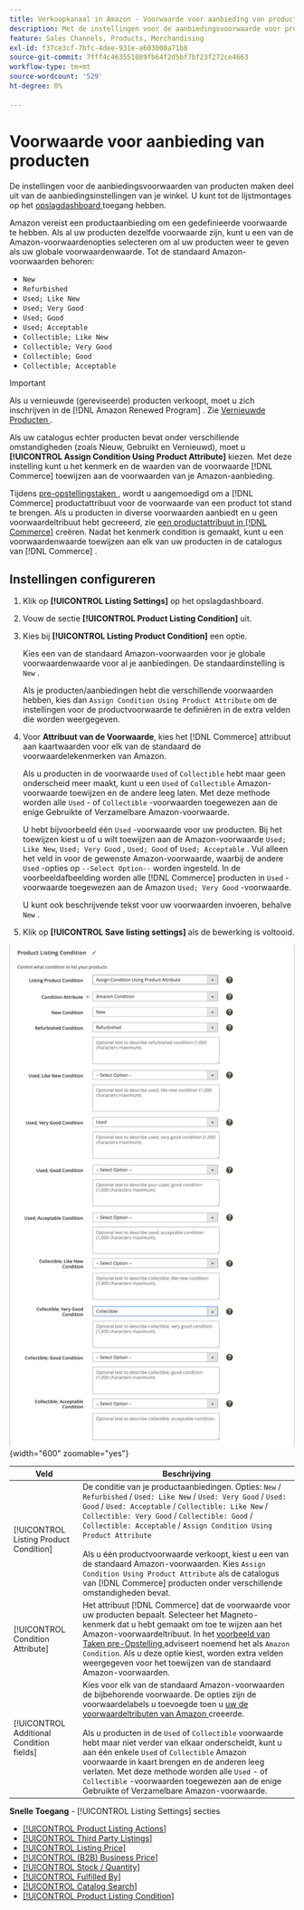 ```yaml
---
title: Verkoopkanaal in Amazon - Voorwaarde voor aanbieding van producten
description: Met de instellingen voor de aanbiedingsvoorwaarde voor producten kunt u Commerce-producten toewijzen aan een Amazon-productvoorwaarde, zoals "Nieuw" of "Gereviseerd".
feature: Sales Channels, Products, Merchandising
exl-id: f37ce3cf-7bfc-4dee-931e-a603008a71b8
source-git-commit: 7fff4c463551089fb64f2d5bf7bf23f272ce4663
workflow-type: tm+mt
source-wordcount: '529'
ht-degree: 0%

---
```


# Voorwaarde voor aanbieding van producten

De instellingen voor de aanbiedingsvoorwaarden van producten maken deel uit van de aanbiedingsinstellingen van je winkel. U kunt tot de lijstmontages op het [ opslagdashboard ](./amazon-store-dashboard.md) toegang hebben.

Amazon vereist een productaanbieding om een gedefinieerde voorwaarde te hebben. Als al uw producten dezelfde voorwaarde zijn, kunt u een van de Amazon-voorwaardenopties selecteren om al uw producten weer te geven als uw globale voorwaardenwaarde. Tot de standaard Amazon-voorwaarden behoren:

- `New`
- `Refurbished`
- `Used; Like New`
- `Used; Very Good`
- `Used; Good`
- `Used; Acceptable`
- `Collectible; Like New`
- `Collectible; Very Good`
- `Collectible; Good`
- `Collectible; Acceptable`

>[!IMPORTANT]
>
>Als u vernieuwde (gereviseerde) producten verkoopt, moet u zich inschrijven in de [!DNL Amazon Renewed Program] . Zie [ Vernieuwde Producten ](./renewed-products.md).

Als uw catalogus echter producten bevat onder verschillende omstandigheden (zoals Nieuw, Gebruikt en Vernieuwd), moet u **[!UICONTROL Assign Condition Using Product Attribute]** kiezen. Met deze instelling kunt u het kenmerk en de waarden van de voorwaarde [!DNL Commerce] toewijzen aan de voorwaarden van je Amazon-aanbieding.

Tijdens [ pre-opstellingstaken ](./amazon-pre-setup-tasks.md), wordt u aangemoedigd om a [!DNL Commerce] productattribuut voor de voorwaarde van een product tot stand te brengen. Als u producten in diverse voorwaarden aanbiedt en u geen voorwaardeltribuut hebt gecreeerd, zie [ een productattribuut in  [!DNL Commerce]](./ob-creating-magento-attributes.md) creëren. Nadat het kenmerk condition is gemaakt, kunt u een voorwaardenwaarde toewijzen aan elk van uw producten in de catalogus van [!DNL Commerce] .

## Instellingen configureren

1. Klik op **[!UICONTROL Listing Settings]** op het opslagdashboard.

1. Vouw de sectie **[!UICONTROL Product Listing Condition]** uit.

1. Kies bij **[!UICONTROL Listing Product Condition]** een optie.

   Kies een van de standaard Amazon-voorwaarden voor je globale voorwaardenwaarde voor al je aanbiedingen. De standaardinstelling is `New` .

   Als je producten/aanbiedingen hebt die verschillende voorwaarden hebben, kies dan `Assign Condition Using Product Attribute` om de instellingen voor de productvoorwaarde te definiëren in de extra velden die worden weergegeven.

1. Voor **Attribuut van de Voorwaarde**, kies het [!DNL Commerce] attribuut aan kaartwaarden voor elk van de standaard de voorwaardelekenmerken van Amazon.

   Als u producten in de voorwaarde `Used` of `Collectible` hebt maar geen onderscheid meer maakt, kunt u een `Used` of `Collectible` Amazon-voorwaarde toewijzen en de andere leeg laten. Met deze methode worden alle `Used` - of `Collectible` -voorwaarden toegewezen aan de enige Gebruikte of Verzamelbare Amazon-voorwaarde.

   U hebt bijvoorbeeld één `Used` -voorwaarde voor uw producten. Bij het toewijzen kiest u of u wilt toewijzen aan de Amazon-voorwaarde `Used; Like New`, `Used; Very Good` , `Used; Good` of `Used; Acceptable` . Vul alleen het veld in voor de gewenste Amazon-voorwaarde, waarbij de andere `Used` -opties op `--Select Option--` worden ingesteld. In de voorbeeldafbeelding worden alle [!DNL Commerce] producten in `Used` -voorwaarde toegewezen aan de Amazon `Used; Very Good` -voorwaarde.

   U kunt ook beschrijvende tekst voor uw voorwaarden invoeren, behalve `New` .

1. Klik op **[!UICONTROL Save listing settings]** als de bewerking is voltooid.

![ de lijstvoorwaarde van het Product ](assets/amazon-product-listing-condition.png){width="600" zoomable="yes"}

| Veld | Beschrijving |
|------------------------------------------|-------------------------------------------------------------------------------------------------------------------------------------------------------------------------------------------------------------------------------------------------------------------------------------------------------------------------------------------------------------------------------------------------------------------------------------------------------------------------------------------------------------------------------------------|
| [!UICONTROL Listing Product Condition] | De conditie van je productaanbiedingen. Opties: `New` / `Refurbished` / `Used: Like New` / `Used: Very Good` / `Used: Good` / `Used: Acceptable` / `Collectible: Like New` / `Collectible: Very Good` / `Collectible: Good` / `Collectible: Acceptable` / `Assign Condition Using Product Attribute`<br><br> Als u één productvoorwaarde verkoopt, kiest u een van de standaard Amazon-voorwaarden. Kies `Assign Condition Using Product Attribute` als de catalogus van [!DNL Commerce] producten onder verschillende omstandigheden bevat. |
| [!UICONTROL Condition Attribute] | Het attribuut [!DNL Commerce] dat de voorwaarde voor uw producten bepaalt. Selecteer het Magneto-kenmerk dat u hebt gemaakt om toe te wijzen aan het Amazon-voorwaardeltribuut. In het [ voorbeeld van Taken pre-Opstelling ](./ob-creating-magento-attributes.md) adviseert noemend het als `Amazon Condition`. Als u deze optie kiest, worden extra velden weergegeven voor het toewijzen van de standaard Amazon-voorwaarden. |
| [!UICONTROL Additional Condition fields] | Kies voor elk van de standaard Amazon-voorwaarden de bijbehorende voorwaarde. De opties zijn de voorwaardelabels u toevoegde toen u [ uw de voorwaardeltributen van Amazon ](./ob-creating-magento-attributes.md) creeerde.<br><br> Als u producten in de `Used` of `Collectible` voorwaarde hebt maar niet verder van elkaar onderscheidt, kunt u aan één enkele `Used` of `Collectible` Amazon voorwaarde in kaart brengen en de anderen leeg verlaten. Met deze methode worden alle `Used` - of `Collectible` -voorwaarden toegewezen aan de enige Gebruikte of Verzamelbare Amazon-voorwaarde. |

**Snelle Toegang** - [!UICONTROL Listing Settings] secties

- [[!UICONTROL Product Listing Actions]](./product-listing-actions.md)
- [[!UICONTROL Third Party Listings]](./third-party-listing-settings.md)
- [[!UICONTROL Listing Price]](./listing-price.md)
- [[!UICONTROL (B2B) Business Price]](./business-pricing.md)
- [[!UICONTROL Stock / Quantity]](./stock-quantity.md)
- [[!UICONTROL Fulfilled By]](./fulfilled-by.md)
- [[!UICONTROL Catalog Search]](./catalog-search.md)
- [[!UICONTROL Product Listing Condition]](./product-listing-condition.md)
